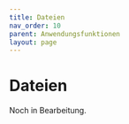 ```yaml
---
title: Dateien
nav_order: 10
parent: Anwendungsfunktionen
layout: page
---
```


# Dateien

Noch in Bearbeitung.
